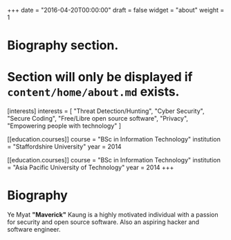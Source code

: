 +++
date = "2016-04-20T00:00:00"
draft = false
widget = "about"
weight = 1

# Biography section.
# Section will only be displayed if `content/home/about.md` exists.
[interests]
    interests = [
        "Threat Detection/Hunting",
        "Cyber Security",
        "Secure Coding",
        "Free/Libre open source software",
        "Privacy",
        "Empowering people with technology"
    ]

[[education.courses]]
    course = "BSc in Information Technology"
    institution = "Staffordshire University"
    year = 2014

[[education.courses]]
    course = "BSc in Information Technology"
    institution = "Asia Pacific University of Technology"
    year = 2014
+++

# Biography

Ye Myat **"Maverick"** Kaung is a highly motivated individual with a passion for
security and open source software. Also an aspiring hacker and software
engineer.
